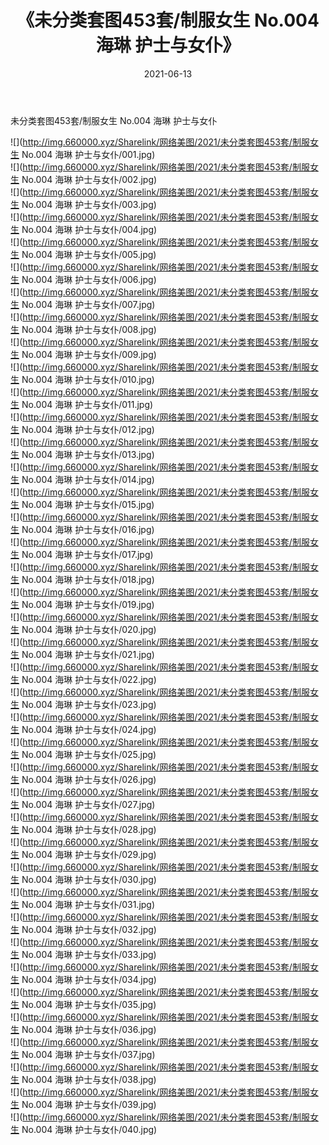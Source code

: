 ﻿---
layout: post
title:  《未分类套图453套/制服女生 No.004 海琳 护士与女仆》
date:   2021-06-13
img: http://img.660000.xyz/Sharelink/网络美图/2021/未分类套图453套/制服女生 No.004 海琳 护士与女仆/000.jpg
categories: [美女, 清纯, 唯美]
---

未分类套图453套/制服女生 No.004 海琳 护士与女仆

 ![](http://img.660000.xyz/Sharelink/网络美图/2021/未分类套图453套/制服女生 No.004 海琳 护士与女仆/001.jpg) <br>![](http://img.660000.xyz/Sharelink/网络美图/2021/未分类套图453套/制服女生 No.004 海琳 护士与女仆/002.jpg) <br>![](http://img.660000.xyz/Sharelink/网络美图/2021/未分类套图453套/制服女生 No.004 海琳 护士与女仆/003.jpg) <br>![](http://img.660000.xyz/Sharelink/网络美图/2021/未分类套图453套/制服女生 No.004 海琳 护士与女仆/004.jpg) <br>![](http://img.660000.xyz/Sharelink/网络美图/2021/未分类套图453套/制服女生 No.004 海琳 护士与女仆/005.jpg) <br>![](http://img.660000.xyz/Sharelink/网络美图/2021/未分类套图453套/制服女生 No.004 海琳 护士与女仆/006.jpg) <br>![](http://img.660000.xyz/Sharelink/网络美图/2021/未分类套图453套/制服女生 No.004 海琳 护士与女仆/007.jpg) <br>![](http://img.660000.xyz/Sharelink/网络美图/2021/未分类套图453套/制服女生 No.004 海琳 护士与女仆/008.jpg) <br>![](http://img.660000.xyz/Sharelink/网络美图/2021/未分类套图453套/制服女生 No.004 海琳 护士与女仆/009.jpg) <br>![](http://img.660000.xyz/Sharelink/网络美图/2021/未分类套图453套/制服女生 No.004 海琳 护士与女仆/010.jpg) <br>![](http://img.660000.xyz/Sharelink/网络美图/2021/未分类套图453套/制服女生 No.004 海琳 护士与女仆/011.jpg) <br>![](http://img.660000.xyz/Sharelink/网络美图/2021/未分类套图453套/制服女生 No.004 海琳 护士与女仆/012.jpg) <br>![](http://img.660000.xyz/Sharelink/网络美图/2021/未分类套图453套/制服女生 No.004 海琳 护士与女仆/013.jpg) <br>![](http://img.660000.xyz/Sharelink/网络美图/2021/未分类套图453套/制服女生 No.004 海琳 护士与女仆/014.jpg) <br>![](http://img.660000.xyz/Sharelink/网络美图/2021/未分类套图453套/制服女生 No.004 海琳 护士与女仆/015.jpg) <br>![](http://img.660000.xyz/Sharelink/网络美图/2021/未分类套图453套/制服女生 No.004 海琳 护士与女仆/016.jpg) <br>![](http://img.660000.xyz/Sharelink/网络美图/2021/未分类套图453套/制服女生 No.004 海琳 护士与女仆/017.jpg) <br>![](http://img.660000.xyz/Sharelink/网络美图/2021/未分类套图453套/制服女生 No.004 海琳 护士与女仆/018.jpg) <br>![](http://img.660000.xyz/Sharelink/网络美图/2021/未分类套图453套/制服女生 No.004 海琳 护士与女仆/019.jpg) <br>![](http://img.660000.xyz/Sharelink/网络美图/2021/未分类套图453套/制服女生 No.004 海琳 护士与女仆/020.jpg) <br>![](http://img.660000.xyz/Sharelink/网络美图/2021/未分类套图453套/制服女生 No.004 海琳 护士与女仆/021.jpg) <br>![](http://img.660000.xyz/Sharelink/网络美图/2021/未分类套图453套/制服女生 No.004 海琳 护士与女仆/022.jpg) <br>![](http://img.660000.xyz/Sharelink/网络美图/2021/未分类套图453套/制服女生 No.004 海琳 护士与女仆/023.jpg) <br>![](http://img.660000.xyz/Sharelink/网络美图/2021/未分类套图453套/制服女生 No.004 海琳 护士与女仆/024.jpg) <br>![](http://img.660000.xyz/Sharelink/网络美图/2021/未分类套图453套/制服女生 No.004 海琳 护士与女仆/025.jpg) <br>![](http://img.660000.xyz/Sharelink/网络美图/2021/未分类套图453套/制服女生 No.004 海琳 护士与女仆/026.jpg) <br>![](http://img.660000.xyz/Sharelink/网络美图/2021/未分类套图453套/制服女生 No.004 海琳 护士与女仆/027.jpg) <br>![](http://img.660000.xyz/Sharelink/网络美图/2021/未分类套图453套/制服女生 No.004 海琳 护士与女仆/028.jpg) <br>![](http://img.660000.xyz/Sharelink/网络美图/2021/未分类套图453套/制服女生 No.004 海琳 护士与女仆/029.jpg) <br>![](http://img.660000.xyz/Sharelink/网络美图/2021/未分类套图453套/制服女生 No.004 海琳 护士与女仆/030.jpg) <br>![](http://img.660000.xyz/Sharelink/网络美图/2021/未分类套图453套/制服女生 No.004 海琳 护士与女仆/031.jpg) <br>![](http://img.660000.xyz/Sharelink/网络美图/2021/未分类套图453套/制服女生 No.004 海琳 护士与女仆/032.jpg) <br>![](http://img.660000.xyz/Sharelink/网络美图/2021/未分类套图453套/制服女生 No.004 海琳 护士与女仆/033.jpg) <br>![](http://img.660000.xyz/Sharelink/网络美图/2021/未分类套图453套/制服女生 No.004 海琳 护士与女仆/034.jpg) <br>![](http://img.660000.xyz/Sharelink/网络美图/2021/未分类套图453套/制服女生 No.004 海琳 护士与女仆/035.jpg) <br>![](http://img.660000.xyz/Sharelink/网络美图/2021/未分类套图453套/制服女生 No.004 海琳 护士与女仆/036.jpg) <br>![](http://img.660000.xyz/Sharelink/网络美图/2021/未分类套图453套/制服女生 No.004 海琳 护士与女仆/037.jpg) <br>![](http://img.660000.xyz/Sharelink/网络美图/2021/未分类套图453套/制服女生 No.004 海琳 护士与女仆/038.jpg) <br>![](http://img.660000.xyz/Sharelink/网络美图/2021/未分类套图453套/制服女生 No.004 海琳 护士与女仆/039.jpg) <br>![](http://img.660000.xyz/Sharelink/网络美图/2021/未分类套图453套/制服女生 No.004 海琳 护士与女仆/040.jpg) <br>